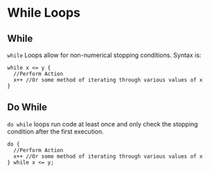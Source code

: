 # While Loops

## While

`while` Loops allow for non-numerical stopping conditions. Syntax is:

```
while x <= y {
  //Perform Action
  x++ //Or some method of iterating through various values of x
}
```

## Do While

`do while` loops run code at least once and only check the stopping condition after the first execution.

```
do {
  //Perform Action
  x++ //Or some method of iterating through various values of x
} while x <= y;
```

